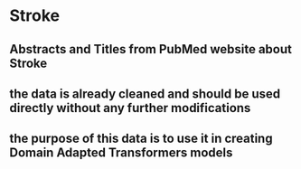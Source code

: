 # Stroke

## Abstracts and Titles from PubMed website about Stroke

## the data is already cleaned and should be used directly without any further modifications

## the purpose of this data is to use it in creating Domain Adapted Transformers models
